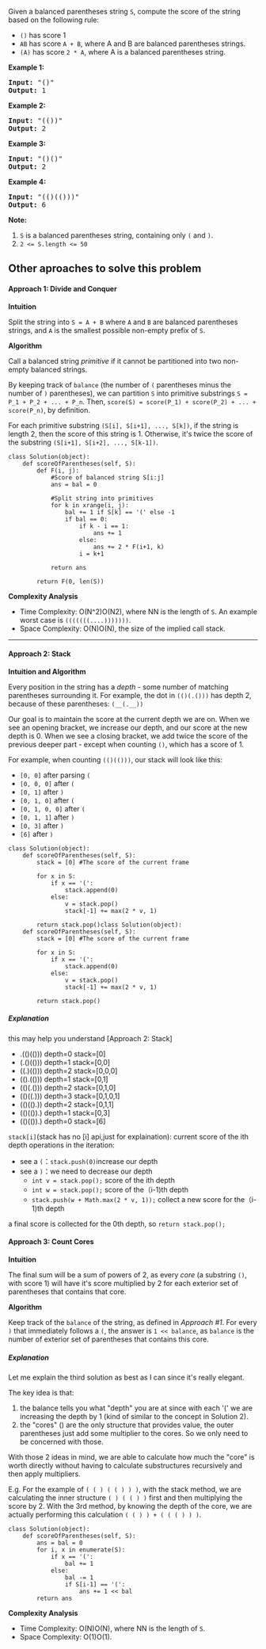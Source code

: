 Given a balanced parentheses string `S`, compute the score of the string based on the following rule:

* `()` has score 1
* `AB` has score `A + B`, where A and B are balanced parentheses strings.
* `(A)` has score `2 * A`, where A is a balanced parentheses string.

**Example 1:**

<pre><strong>Input: </strong><span id="example-input-1-1">"()"</span>
<strong>Output: </strong><span id="example-output-1">1</span>
</pre>

**Example 2:**

<pre><strong>Input: </strong><span id="example-input-2-1">"(())"</span>
<strong>Output: </strong><span id="example-output-2">2</span>
</pre>

**Example 3:**

<pre><strong>Input: </strong><span id="example-input-3-1">"()()"</span>
<strong>Output: </strong><span id="example-output-3">2</span>
</pre>

**Example 4:**

<pre><strong>Input: </strong><span id="example-input-4-1">"(()(()))"</span>
<strong>Output: </strong><span id="example-output-4">6</span>
</pre>

**Note:**

1. `S` is a balanced parentheses string, containing only `(` and `)`.
2. `2 <= S.length <= 50`

## Other aproaches to solve this problem

#### Approach 1: Divide and Conquer

**Intuition**

Split the string into `S = A + B` where `A` and `B` are balanced parentheses strings, and `A` is the smallest possible non-empty prefix of `S`.

**Algorithm**

Call a balanced string *primitive* if it cannot be partitioned into two non-empty balanced strings.

By keeping track of `balance` (the number of `(` parentheses minus the number of `)` parentheses), we can partition `S` into primitive substrings `S = P_1 + P_2 + ... + P_n`. Then, `score(S) = score(P_1) + score(P_2) + ... + score(P_n)`, by definition.

For each primitive substring `(S[i], S[i+1], ..., S[k])`, if the string is length 2, then the score of this string is 1. Otherwise, it's twice the score of the substring `(S[i+1], S[i+2], ..., S[k-1])`.

```
class Solution(object):
    def scoreOfParentheses(self, S):
        def F(i, j):
            #Score of balanced string S[i:j]
            ans = bal = 0

            #Split string into primitives
            for k in xrange(i, j):
                bal += 1 if S[k] == '(' else -1
                if bal == 0:
                    if k - i == 1:
                        ans += 1
                    else:
                        ans += 2 * F(i+1, k)
                    i = k+1

            return ans

        return F(0, len(S))
```

**Complexity Analysis**

* Time Complexity: O(N^2)O(N2), where NN is the length of `S`. An example worst case is `(((((((....)))))))`.
* Space Complexity: O(N)O(N), the size of the implied call stack.

---

#### Approach 2: Stack

**Intuition and Algorithm**

Every position in the string has a *depth* - some number of matching parentheses surrounding it. For example, the dot in `(()(.()))` has depth 2, because of these parentheses: `(__(.__))`

Our goal is to maintain the score at the current depth we are on. When we see an opening bracket, we increase our depth, and our score at the new depth is 0. When we see a closing bracket, we add twice the score of the previous deeper part - except when counting `()`, which has a score of 1.

For example, when counting `(()(()))`, our stack will look like this:

* `[0, 0]` after parsing `(`
* `[0, 0, 0]` after `(`
* `[0, 1]` after `)`
* `[0, 1, 0]` after `(`
* `[0, 1, 0, 0]` after `(`
* `[0, 1, 1]` after `)`
* `[0, 3]` after `)`
* `[6]` after `)`

```
class Solution(object):
    def scoreOfParentheses(self, S):
        stack = [0] #The score of the current frame

        for x in S:
            if x == '(':
                stack.append(0)
            else:
                v = stack.pop()
                stack[-1] += max(2 * v, 1)

        return stack.pop()class Solution(object):
    def scoreOfParentheses(self, S):
        stack = [0] #The score of the current frame

        for x in S:
            if x == '(':
                stack.append(0)
            else:
                v = stack.pop()
                stack[-1] += max(2 * v, 1)

        return stack.pop()
```

##### Explanation

this may help you understand [Approach 2: Stack]

* .(()(())) depth=0 stack=[0]
* (.()(())) depth=1 stack=[0,0]
* ((.)(())) depth=2 stack=[0,0,0]
* (().(())) depth=1 stack=[0,1]
* (()(.())) depth=2 stack=[0,1,0]
* (()((.))) depth=3 stack=[0,1,0,1]
* (()(().)) depth=2 stack=[0,1,1]
* (()(()).) depth=1 stack=[0,3]
* (()(()).) depth=0 stack=[6]

`stack[i]`(stack has no [i] api,just for explaination): current score of the ith depth
operations in the iteration:

* see a `(`：`stack.push(0)`increase our depth
* see a `)`：we need to decrease our depth
  * `int v = stack.pop();` score of the ith depth
  * `int w = stack.pop();` score of the（i-1)th depth
  * `stack.push(w + Math.max(2 * v, 1));` collect a new score for the（i-1)th depth

a final score is collected for the 0th depth, so `return stack.pop();`


#### Approach 3: Count Cores

**Intuition**

The final sum will be a sum of powers of 2, as every *core* (a substring `()`, with score 1) will have it's score multiplied by 2 for each exterior set of parentheses that contains that core.

**Algorithm**

Keep track of the `balance` of the string, as defined in *Approach #1*. For every `)` that immediately follows a `(`, the answer is `1 << balance`, as `balance` is the number of exterior set of parentheses that contains this core.

##### Explanation


Let me explain the third solution as best as I can since it's really elegant.

The key idea is that:

1. the balance tells you what "depth" you are at since with each '(' we are increasing the depth by 1 (kind of similar to the concept in Solution 2).
2. the "cores" () are the only structure that provides value, the outer parentheses just add some multiplier to the cores. So we only need to be concerned with those.

With those 2 ideas in mind, we are able to calculate how much the "core" is worth directly without having to calculate substructures recursively and then apply multipliers.

E.g. For the example of `( ( ) ( ( ) ) )`, with the stack method, we are calculating the inner structure `( ) ( ( ) )` first and then multiplying the score by 2. With the 3rd method, by knowing the depth of the core, we are actually performing this calculation `( ( ) ) + ( ( ( ) ) )`.

```
class Solution(object):
    def scoreOfParentheses(self, S):
        ans = bal = 0
        for i, x in enumerate(S):
            if x == '(':
                bal += 1
            else:
                bal -= 1
                if S[i-1] == '(':
                    ans += 1 << bal
        return ans
```

**Complexity Analysis**

* Time Complexity: O(N)O(N), where NN is the length of `S`.
* Space Complexity: O(1)O(1).
